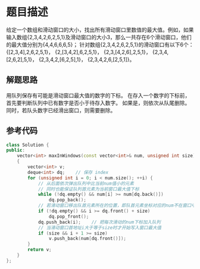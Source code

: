 # 题目描述

给定一个数组和滑动窗口的大小，找出所有滑动窗口里数值的最大值。例如，如果输入数组{2,3,4,2,6,2,5,1}及滑动窗口的大小3，那么一共存在6个滑动窗口，他们的最大值分别为{4,4,6,6,6,5}； 针对数组{2,3,4,2,6,2,5,1}的滑动窗口有以下6个： {[2,3,4],2,6,2,5,1}， {2,[3,4,2],6,2,5,1}， {2,3,[4,2,6],2,5,1}， {2,3,4,[2,6,2],5,1}， {2,3,4,2,[6,2,5],1}， {2,3,4,2,6,[2,5,1]}。

## 解题思路

用队列保存有可能是滑动窗口最大值的数字的下标。
在存入一个数字的下标前，首先要判断队列中已有数字是否小于待存入数字。
如果是，则依次从队尾删除。
同时，若队头数字已经滑出窗口，则需要删除。

## 参考代码

```cpp
class Solution {
public:
    vector<int> maxInWindows(const vector<int>& num, unsigned int size)
    {
        vector<int> v;
        deque<int> dq;    // 保存 index
        for (unsigned int i = 0; i < num.size(); ++i) {
            // 从后面依次弹出队列中比当前num值小的元素
            // 同时也能保证队列首元素为当前窗口最大值下标
            while (!dq.empty() && num[i] >= num[dq.back()])
                dq.pop_back();
            // 若滑动窗口移出队首元素所在的位置，即队首元素坐标对应的num不在窗口中，需要弹出
            if (!dq.empty() && i >= dq.front() + size)
                dq.pop_front();
            dq.push_back(i);    // 把每次滑动的num下标加入队列
            // 当滑动窗口首地址i大于等于size时才开始写入窗口最大值
            if (size && i + 1 >= size)
                v.push_back(num[dq.front()]);
        }
        return v;
    }
};
```

